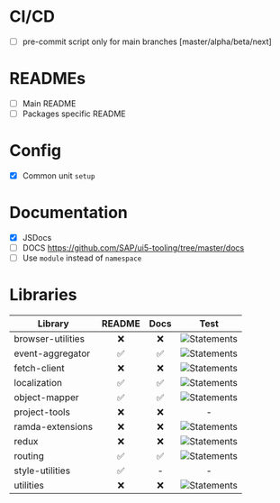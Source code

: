 # CI/CD

- [ ] pre-commit script only for main branches [master/alpha/beta/next]

# READMEs

- [ ] Main README
- [ ] Packages specific README

# Config

- [x] Common unit `setup`

# Documentation

- [x] JSDocs
- [ ] DOCS https://github.com/SAP/ui5-tooling/tree/master/docs
- [ ] Use `module` instead of `namespace`

# Libraries

| Library           |       README       |        Docs        |                                             Test                                              |
| ----------------- | :----------------: | :----------------: | :-------------------------------------------------------------------------------------------: |
| browser-utilities |        :x:         |        :x:         |    ![Statements](https://img.shields.io/badge/Coverage-24.42%25-red.svg "Make me better!")    |
| event-aggregator  | :white_check_mark: | :white_check_mark: |     ![Statements](https://img.shields.io/badge/Coverage-40%25-red.svg "Make me better!")      |
| fetch-client      |        :x:         |        :x:         |    ![Statements](https://img.shields.io/badge/Coverage-100%25-brightgreen.svg "Awesome!")     |
| localization      | :white_check_mark: | :white_check_mark: |    ![Statements](https://img.shields.io/badge/Coverage-100%25-brightgreen.svg "Awesome!")     |
| object-mapper     | :white_check_mark: | :white_check_mark: | ![Statements](https://img.shields.io/badge/Coverage-95.28%25-brightgreen.svg "Almost there!") |
| project-tools     |        :x:         |        :x:         |                                               -                                               |
| ramda-extensions  |        :x:         |        :x:         |    ![Statements](https://img.shields.io/badge/Coverage-100%25-brightgreen.svg "Awesome!")     |
| redux             |        :x:         |        :x:         | ![Statements](https://img.shields.io/badge/Coverage-97.48%25-brightgreen.svg "Almost there!") |
| routing           | :white_check_mark: | :white_check_mark: | ![Statements](https://img.shields.io/badge/Coverage-98.95%25-brightgreen.svg "Almost there!") |
| style-utilities   | :white_check_mark: |         -          |                                               -                                               |
| utilities         |        :x:         |        :x:         |    ![Statements](https://img.shields.io/badge/Coverage-100%25-brightgreen.svg "Awesome!")     |
